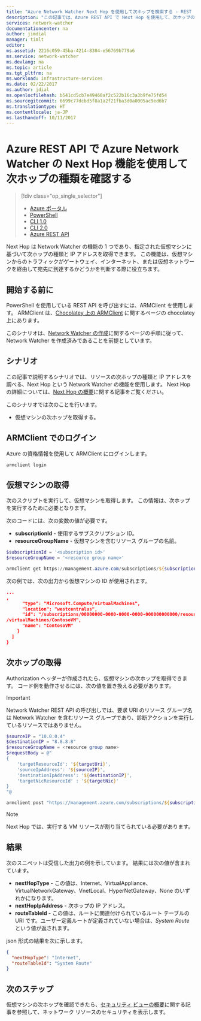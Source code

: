 ```yaml
---
title: "Azure Network Watcher Next Hop を使用して次ホップを検索する - REST | Microsoft Docs"
description: "この記事では、Azure REST API で Next Hop を使用して、次ホップの種類と IP アドレスを確認する方法について説明します。"
services: network-watcher
documentationcenter: na
author: jimdial
manager: timlt
editor: 
ms.assetid: 2216c059-45ba-4214-8304-e56769b779a6
ms.service: network-watcher
ms.devlang: na
ms.topic: article
ms.tgt_pltfrm: na
ms.workload: infrastructure-services
ms.date: 02/22/2017
ms.author: jdial
ms.openlocfilehash: b541cd5cb7e49468af2c522b16c3a3b9fe75fd54
ms.sourcegitcommit: 6699c77dcbd5f8a1a2f21fba3d0a0005ac9ed6b7
ms.translationtype: HT
ms.contentlocale: ja-JP
ms.lasthandoff: 10/11/2017
---
```

# <a name="find-out-what-the-next-hop-type-is-using-the-next-hop-capability-in-aure-network-watcher-using-azure-rest-api"></a>Azure REST API で Azure Network Watcher の Next Hop 機能を使用して次ホップの種類を確認する

> [!div class="op_single_selector"]
> - [Azure ポータル](network-watcher-check-next-hop-portal.md)
> - [PowerShell](network-watcher-check-next-hop-powershell.md)
> - [CLI 1.0](network-watcher-check-next-hop-cli-nodejs.md)
> - [CLI 2.0](network-watcher-check-next-hop-cli.md)
> - [Azure REST API](network-watcher-check-next-hop-rest.md)

Next Hop は Network Watcher の機能の 1 つであり、指定された仮想マシンに基づいて次ホップの種類と IP アドレスを取得できます。 この機能は、仮想マシンからのトラフィックがゲートウェイ、インターネット、または仮想ネットワークを経由して宛先に到達するかどうかを判断する際に役立ちます。

## <a name="before-you-begin"></a>開始する前に

PowerShell を使用している REST API を呼び出すには、ARMClient を使用します。 ARMClient は、[Chocolatey 上の ARMClient](https://chocolatey.org/packages/ARMClient) に関するページの chocolatey 上にあります。

このシナリオは、[Network Watcher の作成](network-watcher-create.md)に関するページの手順に従って、Network Watcher を作成済みであることを前提としています。

## <a name="scenario"></a>シナリオ

この記事で説明するシナリオでは、リソースの次ホップの種類と IP アドレスを調べる、Next Hop という Network Watcher の機能を使用します。 Next Hop の詳細については、[Next Hop の概要](network-watcher-next-hop-overview.md)に関する記事をご覧ください。

このシナリオでは次のことを行います。

* 仮想マシンの次ホップを取得する。

## <a name="log-in-with-armclient"></a>ARMClient でのログイン

Azure の資格情報を使用して ARMClient にログインします。

```PowerShell
armclient login
```

## <a name="retrieve-a-virtual-machine"></a>仮想マシンの取得

次のスクリプトを実行して、仮想マシンを取得します。 この情報は、次ホップを実行するために必要となります。

次のコードには、次の変数の値が必要です。

- **subscriptionId** - 使用するサブスクリプション ID。
- **resourceGroupName** - 仮想マシンを含むリソース グループの名前。

```powershell
$subscriptionId = '<subscription id>'
$resourceGroupName = '<resource group name>'

armclient get https://management.azure.com/subscriptions/${subscriptionId}/ResourceGroups/${resourceGroupName}/providers/Microsoft.Compute/virtualMachines?api-version=2015-05-01-preview
```

次の例では、次の出力から仮想マシンの ID が使用されます。

```json
...
,
      "type": "Microsoft.Compute/virtualMachines",
      "location": "westcentralus",
      "id": "/subscriptions/00000000-0000-0000-0000-000000000000/resourceGroups/ContosoExampleRG/providers/Microsoft.Compute
/virtualMachines/ContosoVM",
      "name": "ContosoVM"
    }
  ]
}
```

## <a name="get-next-hop"></a>次ホップの取得

Authorization ヘッダーが作成されたら、仮想マシンの次ホップを取得できます。 コード例を動作させるには、次の値を置き換える必要があります。

> [!Important]
> Network Watcher REST API の呼び出しでは、要求 URI のリソース グループ名は Network Watcher を含むリソース グループであり、診断アクションを実行しているリソースではありません。

```powershell
$sourceIP = "10.0.0.4"
$destinationIP = "8.8.8.8"
$resourceGroupName = <resource group name>
$requestBody = @"
{
    'targetResourceId': '${targetUri}',
    'sourceIpAddress': '${sourceIP}',
    'destinationIpAddress': '${destinationIP}',
    'targetNicResourceId' : '${targetNic}'
}
"@

armclient post "https://management.azure.com/subscriptions/${subscriptionId}/ResourceGroups/${resourceGroupName}/providers/Microsoft.Network/networkWatchers/${networkWatcherName}/nextHop?api-version=2016-12-01" $requestBody
```

> [!NOTE]
> Next Hop では、実行する VM リソースが割り当てられている必要があります。

## <a name="results"></a>結果

次のスニペットは受信した出力の例を示しています。 結果には次の値が含まれています。

* **nextHopType** - この値は、Internet、VirtualAppliance、VirtualNetworkGateway、VnetLocal、HyperNetGateway、None のいずれかになります。
* **nextHopIpAddress** - 次ホップの IP アドレス。
* **routeTableId** - この値は、ルートに関連付けられているルート テーブルの URI です。ユーザー定義ルートが定義されていない場合は、*System Route* という値が返されます。

json 形式の結果を次に示します。

```json
{
  "nextHopType": "Internet",
  "routeTableId": "System Route"
}
```

## <a name="next-steps"></a>次のステップ

仮想マシンの次ホップを確認できたら、[セキュリティ ビューの概要](network-watcher-security-group-view-overview.md)に関する記事を参照して、ネットワーク リソースのセキュリティを表示します。














